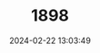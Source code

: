 ---
title: "1898"
category: "Apodemus mystacinus"
draft: false
date: 2024-02-22 13:03:49
languages:
  English: ["Broad-toothed Field Mouse", "Eastern Broad-toothed Field Mouse"]
  French: ["Mulot rupestre"]
  German: ["Östliche Felsenmaus"]
---